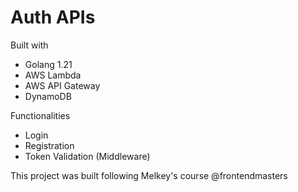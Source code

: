 # Auth APIs

Built with
* Golang 1.21
* AWS Lambda
* AWS API Gateway
* DynamoDB

Functionalities
* Login
* Registration
* Token Validation (Middleware)

This project was built following Melkey's course @frontendmasters
